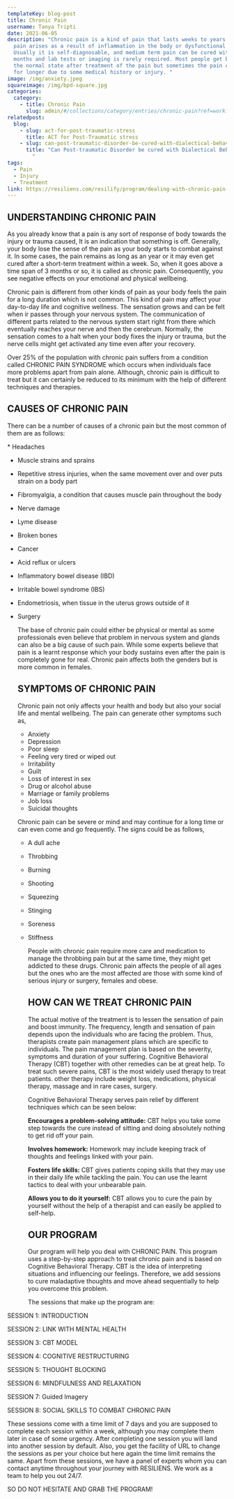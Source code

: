 ```yaml
---
templateKey: blog-post
title: Chronic Pain
username: Tanya Tripti
date: 2021-06-05
description: "Chronic pain is a kind of pain that lasts weeks to years. This
  pain arises as a result of inflammation in the body or dysfunctional nerves.
  Usually it is self-diagnosable, and medium term pain can be cured within
  months and lab tests or imaging is rarely required. Most people get back to
  the normal state after treatment of the pain but sometimes the pain carries on
  for longer due to some medical history or injury. "
image: /img/anxiety.jpeg
squareimage: /img/bpd-square.jpg
categories:
  category:
    - title: Chronic Pain
      slug: admin/#/collections/category/entries/chronic-pain?ref=workflow
relatedpost:
  blog:
    - slug: act-for-post-traumatic-stress
      title: ACT for Post-Traumatic stress
    - slug: can-post-traumatic-disorder-be-cured-with-dialectical-behavior-therapy
      title: "Can Post-traumatic Disorder be cured with Dialectical Behavior therapy?
        "
tags:
  - Pain
  - Injury
  - Treatment
link: https://resiliens.com/resilify/program/dealing-with-chronic-pain-with-cbt
---
```

<!--StartFragment-->

## **UNDERSTANDING CHRONIC PAIN**

As you already know that a pain is any sort of response of body towards the injury or trauma caused, It is an indication that something is off. Generally, your body lose the sense of the pain as your body starts to combat against it. In some cases, the pain remains as long as an year or it may even get cured after a short-term treatment within a week. So, when it goes above a time span of 3 months or so, it is called as chronic pain. Consequently, you see negative effects on your emotional and physical wellbeing.

Chronic pain is different from other kinds of pain as your body feels the pain for a long duration which is not common. This kind of pain may affect your day-to-day life and cognitive wellness. The sensation grows and can be felt when ir passes through your nervous system. The communication of different parts related to the nervous system start right from there which eventually reaches your nerve and then the cerebrum. Normally, the sensation comes to a halt when your body fixes the injury or trauma, but the nerve cells might get activated any time even after your recovery.

Over 25% of the population with chronic pain suffers from a condition called CHRONIC PAIN SYNDROME which occurs when individuals face more problems apart from pain alone. Although, chronic pain is difficult to treat but it can certainly be reduced to its minimum with the help of different  techniques and therapies.

## **CAUSES OF CHRONIC PAIN**

There can be a number of causes of a chronic pain but the most common of them are as follows:

\*   Headaches

* Muscle strains and sprains
* Repetitive stress injuries, when the same movement over and over puts strain on a body part
* Fibromyalgia, a condition that causes muscle pain throughout the body
* Nerve damage
* Lyme disease
* Broken bones
* Cancer
* Acid reflux or ulcers
* Inflammatory bowel disease (IBD)
* Irritable bowel syndrome (IBS)
* Endometriosis, when tissue in the uterus grows outside of it
* Surgery

  The base of chronic pain could either be physical or mental as some professionals even believe that problem in nervous system and glands can also be a big cause of such pain. While some experts believe that pain is a learnt response which your body sustains even after the pain is completely gone for real. Chronic pain affects both the genders but is more common in females.

  ## **SYMPTOMS OF CHRONIC PAIN**

  Chronic pain not only affects your health and body but also your social life and mental wellbeing. The pain can generate other symptoms such as,

  * Anxiety
  * Depression
  * Poor sleep
  * Feeling very tired or wiped out
  * Irritability
  * Guilt
  * Loss of interest in sex
  * Drug or alcohol abuse
  * Marriage or family problems
  * Job loss
  * Suicidal thoughts

  Chronic pain can be severe or mind and may continue for a long time or can even come and go frequently. The signs could be as follows,

  * A dull ache
  * Throbbing
  * Burning
  * Shooting
  * Squeezing
  * Stinging
  * Soreness
  * Stiffness

    People with chronic pain require more care and medication to manage the throbbing pain but at the same time, they might get addicted to these drugs. Chronic pain affects the people of all ages but the ones who are the most affected are those with some kind of serious injury or surgery, females and obese.

    ## **HOW CAN WE TREAT CHRONIC PAIN**

     The actual motive of the treatment is to lessen the sensation of pain and boost immunity. The frequency, length and sensation of pain depends upon the individuals who are facing the problem. Thus, therapists create pain management plans which are specific to individuals. The pain management plan is based on the severity, symptoms and duration of your suffering. Cognitive Behavioral Therapy (CBT) together with other remedies can be at great help. To treat such severe pains, CBT is the most widely used therapy to treat patients. other therapy include weight loss, medications, physical therapy, massage and in rare cases, surgery. 

    Cognitive Behavioral Therapy serves pain relief by different techniques which can be seen below:

    **Encourages a problem-solving attitude:** CBT helps you take some step towards the cure instead of sitting and doing absolutely nothing to get rid off your pain.

    **Involves homework:** Homework may include keeping track of thoughts and feelings linked with your pain.

    **Fosters life skills:** CBT gives patients coping skills that they may use in their daily life while tackling the pain. You can use the learnt tactics to deal with your unbearable pain. 

    **Allows you to do it yourself:** CBT allows you to cure the pain by yourself without the help of a therapist and can easily be applied to self-help.

    ## **OUR PROGRAM**

    Our program will help you deal with CHRONIC PAIN. This program uses a step-by-step approach to treat chronic pain and is based on Cognitive Behavioral Therapy. CBT is the idea of interpreting situations and influencing our feelings. Therefore, we add sessions to cure maladaptive thoughts and move ahead sequentially to help you overcome this problem.

    The sessions that make up the program are: 

SESSION 1: INTRODUCTION

SESSION 2: LINK WITH MENTAL HEALTH

SESSION 3: CBT MODEL 

SESSION 4: COGNITIVE RESTRUCTURING

SESSION 5: THOUGHT BLOCKING

SESSION 6: MINDFULNESS AND RELAXATION

SESSION 7: Guided Imagery 

SESSION 8: SOCIAL SKILLS TO COMBAT CHRONIC PAIN 

These sessions come with a time limit of 7 days and you are supposed to complete each session within a week, although you may complete them later in case of some urgency. After completing one session you will land into another session by default. Also, you get the facility of URL to change the sessions as per your choice but here again the time limit remains the same. Apart from these sessions, we have a panel of experts whom you can contact anytime throughout your journey with RESILIENS. We work as a team to help you out 24/7. 

SO DO NOT HESITATE AND GRAB THE PROGRAM!

<!--EndFragment-->